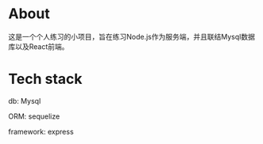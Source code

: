 # About
这是一个个人练习的小项目，旨在练习Node.js作为服务端，并且联结Mysql数据库以及React前端。
# Tech stack
db: Mysql

ORM: sequelize

framework: express